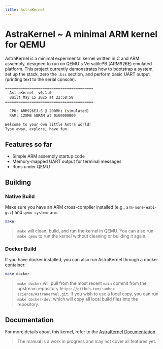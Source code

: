 ```yaml
---
title: AstraKernel
---
```


# AstraKernel ~ A minimal ARM kernel for QEMU

AstraKernel is a minimal experimental kernel written in C and ARM assembly, designed to run on 
QEMU's VersatilePB (ARM926E) emulated platform. This project currently 
demonstrates how to bootstrap a system, set up the stack, zero the `.bss` 
section, and perform basic UART output (printing text to the serial console).

```bash
========================================
  AstraKernel  v0.1.0
  Built May 15 2025 at 22:58:58
========================================

  CPU: ARM926EJ-S @ 200MHz (simulated)
  RAM: 128MB SDRAM at 0x00000000

Welcome to your own little Astra world!
Type away, explore, have fun.
```

## Features so far

- Simple ARM assembly startup code
- Memory-mapped UART output for terminal messages
- Runs under QEMU

## Building

### Native Build

Make sure you have an ARM cross-compiler installed (e.g., `arm-none-eabi-gcc`) and `qemu-system-arm`.

```sh
make
```

<Badge type="tip" text="Important" />
 
> `make` will clean, build, and run the kernel in QEMU. You can also run 
`make qemu` to run the kernel without cleaning or building it again.

### Docker Build

If you have docker installed, you can also run AstraKernel through a docker container:

```sh
make docker
```

<Badge type="tip" text="Important" />

> `make docker` will pull from the most recent `main` commit from the upstream repository
> `https://github.com/sanbox-science/AstraKernel.git`.
> If you wish to use a local copy, you can run `make docker-dev`, which will copy all
> local build files into the repository.

## Documentation

For more details about this kernel, refer to the [AstraKernel Documentation](https://github.com/sandbox-science/AstraKernel/blob/main/doc/AstraKernelManual.pdf).

<Badge type="info" text="Note" />

> The manual is a work in progress and may not cover all features yet.

